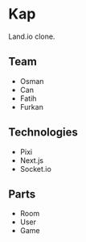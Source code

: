 # Kap

Land.io clone.

## Team

- Osman
- Can
- Fatih
- Furkan

## Technologies

- Pixi
- Next.js
- Socket.io

## Parts

- Room
- User
- Game
